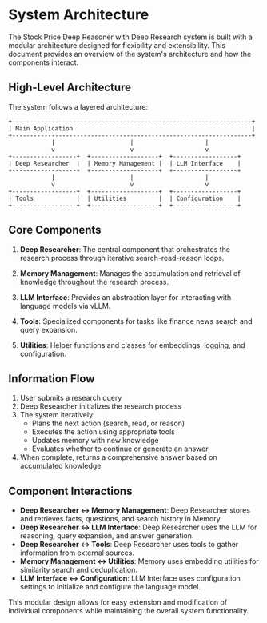 # System Architecture

The Stock Price Deep Reasoner with Deep Research system is built with a modular architecture designed for flexibility and extensibility. This document provides an overview of the system's architecture and how the components interact.

## High-Level Architecture

The system follows a layered architecture: 

```text
+-------------------------------------------------------------------+
| Main Application                                                  |
+-------------------------------------------------------------------+
            |                     |                    |
            v                     v                    v
+------------------+  +-------------------+  +------------------+
| Deep Researcher  |  | Memory Management |  | LLM Interface    |
+------------------+  +-------------------+  +------------------+
            |                     |                    |
            v                     v                    v
+------------------+  +-------------------+  +------------------+
| Tools            |  | Utilities         |  | Configuration    |
+------------------+  +-------------------+  +------------------+
```

## Core Components

1. **Deep Researcher**: The central component that orchestrates the research process through iterative search-read-reason loops.

2. **Memory Management**: Manages the accumulation and retrieval of knowledge throughout the research process.

3. **LLM Interface**: Provides an abstraction layer for interacting with language models via vLLM.

4. **Tools**: Specialized components for tasks like finance news search and query expansion.

5. **Utilities**: Helper functions and classes for embeddings, logging, and configuration.

## Information Flow

1. User submits a research query
2. Deep Researcher initializes the research process
3. The system iteratively:
   - Plans the next action (search, read, or reason)
   - Executes the action using appropriate tools
   - Updates memory with new knowledge
   - Evaluates whether to continue or generate an answer
4. When complete, returns a comprehensive answer based on accumulated knowledge

## Component Interactions

- **Deep Researcher ↔ Memory Management**: Deep Researcher stores and retrieves facts, questions, and search history in Memory.
- **Deep Researcher ↔ LLM Interface**: Deep Researcher uses the LLM for reasoning, query expansion, and answer generation.
- **Deep Researcher ↔ Tools**: Deep Researcher uses tools to gather information from external sources.
- **Memory Management ↔ Utilities**: Memory uses embedding utilities for similarity search and deduplication.
- **LLM Interface ↔ Configuration**: LLM Interface uses configuration settings to initialize and configure the language model.

This modular design allows for easy extension and modification of individual components while maintaining the overall system functionality.